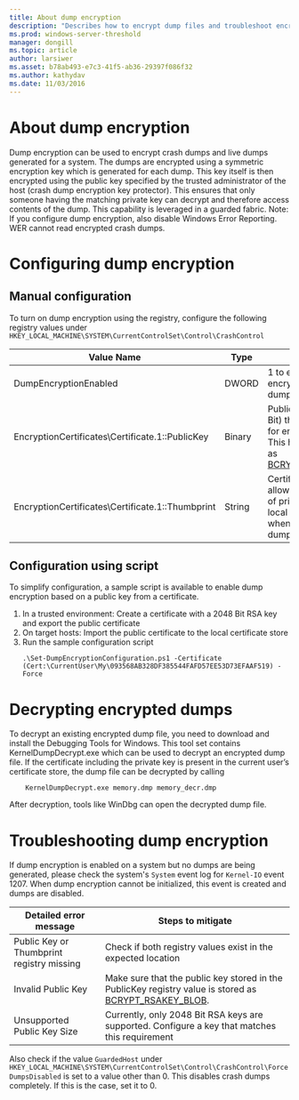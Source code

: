 ```yaml
---
title: About dump encryption
description: "Describes how to encrypt dump files and troubleshoot encryption."
ms.prod: windows-server-threshold
manager: dongill
ms.topic: article
author: larsiwer
ms.asset: b78ab493-e7c3-41f5-ab36-29397f086f32
ms.author: kathydav
ms.date: 11/03/2016
---
```


# About dump encryption
Dump encryption can be used to encrypt crash dumps and live dumps generated for a system. The dumps are encrypted using a symmetric encryption key which is generated for each dump. This key itself is then encrypted using the public key specified by the trusted administrator of the host (crash dump encryption key protector). This ensures that only someone having the matching private key can decrypt and therefore access contents of the dump. This capability is leveraged in a guarded fabric.
Note: If you configure dump encryption, also disable Windows Error Reporting. WER cannot read encrypted crash dumps.

# Configuring dump encryption
## Manual configuration
To turn on dump encryption using the registry, configure the following registry values under `HKEY_LOCAL_MACHINE\SYSTEM\CurrentControlSet\Control\CrashControl`

| Value Name | Type | Value |
| ---------- | ---- | ----- |
| DumpEncryptionEnabled | DWORD | 1 to enable dump encryption, 0 to disable dump encryption |
| EncryptionCertificates\Certificate.1::PublicKey | Binary | Public key (RSA, 2048 Bit) that should be used for encrypting dumps. This has to be formatted as [BCRYPT_RSAKEY_BLOB](https://msdn.microsoft.com/library/windows/desktop/aa375531(v=vs.85).aspx). |
| EncryptionCertificates\Certificate.1::Thumbprint | String | Certificate thumbprint to allow automatic lookup of private key in the local certificate store when decrypting a crash dump. |


## Configuration using script
To simplify configuration, a sample script is available to enable dump encryption based on a public key from a certificate.

1. In a trusted environment: Create a certificate with a 2048 Bit RSA key and export the public certificate
2. On target hosts: Import the public certificate to the local certificate store
3. Run the sample configuration script 
    ```
    .\Set-DumpEncryptionConfiguration.ps1 -Certificate (Cert:\CurrentUser\My\093568AB328DF385544FAFD57EE53D73EFAAF519) -Force
    ```

# Decrypting encrypted dumps
To decrypt an existing encrypted dump file, you need to download and install the Debugging Tools for Windows. This tool set contains KernelDumpDecrypt.exe which can be used to decrypt an encrypted dump file.
If the certificate including the private key is present in the current user’s certificate store, the dump file can be decrypted by calling

```
    KernelDumpDecrypt.exe memory.dmp memory_decr.dmp
```
After decryption, tools like WinDbg can open the decrypted dump file.

# Troubleshooting dump encryption
If dump encryption is enabled on a system but no dumps are being generated, please check the system's `System` event log for `Kernel-IO` event 1207. When dump encryption cannot be initialized, this event is created and dumps are disabled.

| Detailed error message | Steps to mitigate |
| ---------------------- | ----------------- |
| Public Key or Thumbprint registry missing | Check if both registry values exist in the expected location |
| Invalid Public Key | Make sure that the public key stored in the PublicKey registry value is stored as [BCRYPT_RSAKEY_BLOB](https://msdn.microsoft.com/library/windows/desktop/aa375531(v=vs.85).aspx). |
| Unsupported Public Key Size | Currently, only 2048 Bit RSA keys are supported. Configure a key that matches this requirement |

Also check if the value `GuardedHost` under `HKEY_LOCAL_MACHINE\SYSTEM\CurrentControlSet\Control\CrashControl\ForceDumpsDisabled` is set to a value other than 0. This disables crash dumps completely. If this is the case, set it to 0.
